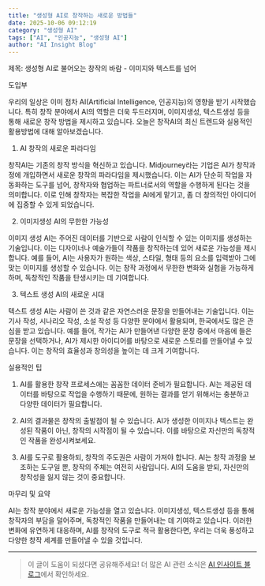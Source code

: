 ```yaml
---
title: "생성형 AI로 창작하는 새로운 방법들"
date: 2025-10-06 09:12:19
category: "생성형 AI"
tags: ["AI", "인공지능", "생성형 AI"]
author: "AI Insight Blog"
---
```


제목: 생성형 AI로 불어오는 창작의 바람 - 이미지와 텍스트를 넘어

도입부

우리의 일상은 이미 점차 AI(Artificial Intelligence, 인공지능)의 영향을 받기 시작했습니다. 특히 창작 분야에서 AI의 역할은 더욱 두드러지며, 이미지생성, 텍스트생성 등을 통해 새로운 창작 방법을 제시하고 있습니다. 오늘은 창작AI의 최신 트렌드와 실용적인 활용방법에 대해 알아보겠습니다.

1. AI 창작의 새로운 파라다임

창작AI는 기존의 창작 방식을 혁신하고 있습니다. Midjourney라는 기업은 AI가 창작과정에 개입하면서 새로운 창작의 파라다임을 제시했습니다. 이는 AI가 단순히 작업을 자동화하는 도구를 넘어, 창작자와 협업하는 파트너로서의 역할을 수행하게 된다는 것을 의미합니다. 이로 인해 창작자는 복잡한 작업을 AI에게 맡기고, 좀 더 창의적인 아이디어에 집중할 수 있게 되었습니다.

2. 이미지생성 AI의 무한한 가능성

이미지 생성 AI는 주어진 데이터를 기반으로 사람이 인식할 수 있는 이미지를 생성하는 기술입니다. 이는 디자이너나 예술가들이 작품을 창작하는데 있어 새로운 가능성을 제시합니다. 예를 들어, AI는 사용자가 원하는 색상, 스타일, 형태 등의 요소를 입력받아 그에 맞는 이미지를 생성할 수 있습니다. 이는 창작 과정에서 무한한 변화와 실험을 가능하게 하며, 독창적인 작품을 탄생시키는 데 기여합니다.

3. 텍스트 생성 AI의 새로운 시대

텍스트 생성 AI는 사람이 쓴 것과 같은 자연스러운 문장을 만들어내는 기술입니다. 이는 기사 작성, 시나리오 작성, 소설 작성 등 다양한 분야에서 활용되며, 한국에서도 많은 관심을 받고 있습니다. 예를 들어, 작가는 AI가 만들어낸 다양한 문장 중에서 마음에 들은 문장을 선택하거나, AI가 제시한 아이디어를 바탕으로 새로운 스토리를 만들어낼 수 있습니다. 이는 창작의 효율성과 창의성을 높이는 데 크게 기여합니다.

실용적인 팁

1. AI를 활용한 창작 프로세스에는 꼼꼼한 데이터 준비가 필요합니다. AI는 제공된 데이터를 바탕으로 작업을 수행하기 때문에, 원하는 결과를 얻기 위해서는 충분하고 다양한 데이터가 필요합니다.

2. AI의 결과물은 창작의 출발점이 될 수 있습니다. AI가 생성한 이미지나 텍스트는 완성된 작품이 아닌, 창작의 시작점이 될 수 있습니다. 이를 바탕으로 자신만의 독창적인 작품을 완성시켜보세요.

3. AI를 도구로 활용하되, 창작의 주도권은 사람이 가져야 합니다. AI는 창작 과정을 보조하는 도구일 뿐, 창작의 주체는 여전히 사람입니다. AI의 도움을 받되, 자신만의 창작성을 잃지 않는 것이 중요합니다.

마무리 및 요약

AI는 창작 분야에서 새로운 가능성을 열고 있습니다. 이미지생성, 텍스트생성 등을 통해 창작자의 부담을 덜어주며, 독창적인 작품을 만들어내는 데 기여하고 있습니다. 이러한 변화에 유연하게 대응하며, AI를 창작의 도구로 적극 활용한다면, 우리는 더욱 풍성하고 다양한 창작 세계를 만들어낼 수 있을 것입니다.

---

> 이 글이 도움이 되셨다면 공유해주세요! 
> 더 많은 AI 관련 소식은 [AI 인사이트 블로그](https://tonyhwang1004.github.io/ai-insight-blog)에서 확인하세요.
